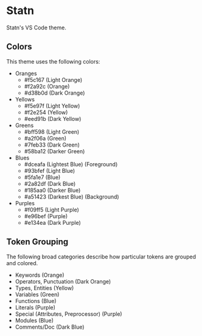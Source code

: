 # Statn

Statn's VS Code theme.

## Colors

This theme uses the following colors:

* Oranges
  * #f5c167 (Light Orange)
  * #f2a92c (Orange)
  * #d38b0d (Dark Orange)
* Yellows
  * #f5e97f (Light Yellow)
  * #f2e254 (Yellow)
  * #eed91b (Dark Yellow)
* Greens
  * #bff598 (Light Green)
  * #a2f06a (Green)
  * #7feb33 (Dark Green)
  * #58ba12 (Darker Green)
* Blues
  * #dceafa (Lightest Blue) (Foreground)
  * #93bfef (Light Blue)
  * #5fa1e7 (Blue)
  * #2a82df (Dark Blue)
  * #185aa0 (Darker Blue)
  * #a51423 (Darkest Blue) (Background)
* Purples
  * #f09ff5 (Light Purple)
  * #e96bef (Purple)
  * #e134ea (Dark Purple)
  
## Token Grouping

The following broad categories describe how particular tokens are grouped and
colored.

* Keywords (Orange)
* Operators, Punctuation (Dark Orange)
* Types, Entities (Yellow)
* Variables (Green)
* Functions (Blue)
* Literals (Purple)
* Special (Attributes, Preprocessor) (Purple)
* Modules (Blue)
* Comments/Doc (Dark Blue)